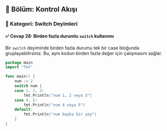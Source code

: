 ## 📘 Bölüm: Kontrol Akışı  
### 🔹 Kategori: Switch Deyimleri  
#### ✅ Cevap 28: Birden fazla durumlu `switch` kullanımı

Bir `switch` deyiminde birden fazla durumu tek bir case bloğunda gruplayabilirsiniz. Bu, aynı kodun birden fazla değer için çalışmasını sağlar.

```go
package main
import "fmt"

func main() {
    num := 2
    switch num {
    case 1, 2, 3:
        fmt.Println("num 1, 2 veya 3")
    case 4, 5:
        fmt.Println("num 4 veya 5")
    default:
        fmt.Println("num başka bir şey")
    }
}
```
